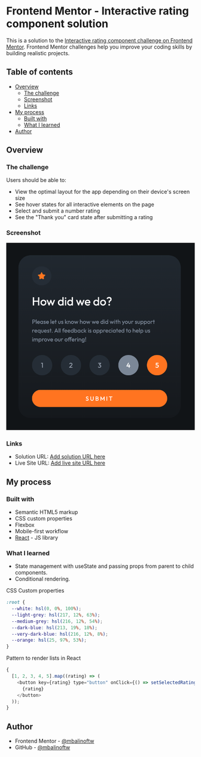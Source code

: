 # Frontend Mentor - Interactive rating component solution

This is a solution to the [Interactive rating component challenge on Frontend Mentor](https://www.frontendmentor.io/challenges/interactive-rating-component-koxpeBUmI). Frontend Mentor challenges help you improve your coding skills by building realistic projects.

## Table of contents

- [Overview](#overview)
  - [The challenge](#the-challenge)
  - [Screenshot](#screenshot)
  - [Links](#links)
- [My process](#my-process)
  - [Built with](#built-with)
  - [What I learned](#what-i-learned)
- [Author](#author)

## Overview

### The challenge

Users should be able to:

- View the optimal layout for the app depending on their device's screen size
- See hover states for all interactive elements on the page
- Select and submit a number rating
- See the "Thank you" card state after submitting a rating

### Screenshot

![](./public/screenshot.png)

### Links

- Solution URL: [Add solution URL here](https://your-solution-url.com)
- Live Site URL: [Add live site URL here](https://your-live-site-url.com)

## My process

### Built with

- Semantic HTML5 markup
- CSS custom properties
- Flexbox
- Mobile-first workflow
- [React](https://reactjs.org/) - JS library

### What I learned

- State management with useState and passing props from parent to child components.
- Conditional rendering.

CSS Custom properties

```css
:root {
  --white: hsl(0, 0%, 100%);
  --light-grey: hsl(217, 12%, 63%);
  --medium-grey: hsl(216, 12%, 54%);
  --dark-blue: hsl(213, 19%, 18%);
  --very-dark-blue: hsl(216, 12%, 8%);
  --orange: hsl(25, 97%, 53%);
}
```

Pattern to render lists in React

```js
{
  [1, 2, 3, 4, 5].map((rating) => (
    <button key={rating} type="button" onClick={() => setSelectedRating(rating)} className="btn">
      {rating}
    </button>
  ));
}
```

## Author

- Frontend Mentor - [@mbalinoftw](https://www.frontendmentor.io/profile/mbalinoftw)
- GitHub - [@mbalinoftw](https://github.com/mbalinoftw)
